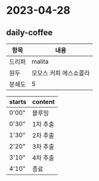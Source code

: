 # 2023-04-28

## daily-coffee

|항목|내용|
|---|---|
|드리퍼|malita|
|원두| 모모스 커피 에스쇼콜라 |
|분쇄도| 5 |

|starts|content|
|-----|-------|
|0'00"| 블루밍 |
|0'30"| 1차 추출 |
|1'30"| 2차 추출 |
|2'20"| 3차 추출 |
|3'10"| 4차 추출 |
|4'10"| 종료 |